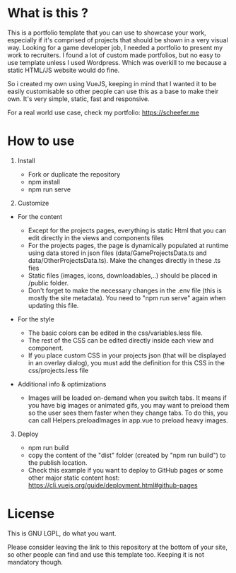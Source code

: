 # What is this ?
This is a portfolio template that you can use to showcase your work, especially if it's comprised of projects that should be shown in a very visual way.
Looking for a game developer job, I needed a portfolio to present my work to recruiters. I found a lot of custom made portfolios, but no easy to use template unless I used Wordpress. Which was overkill to me because a static HTML/JS website would do fine.

So i created my own using VueJS, keeping in mind that I wanted it to be easily customisable so other people can use this as a base to make their own. It's very simple, static, fast and responsive.

For a real world use case, check my portfolio: https://scheefer.me


# How to use

1. Install

    - Fork or duplicate the repository
    - npm install
    - npm run serve

2. Customize
* For the content
    - Except for the projects pages, everything is static Html that you can edit directly in the views and components files
    - For the projects pages, the page is dynamically populated at runtime using data stored in json files (data/GameProjectsData.ts and data/OtherProjectsData.ts). Make the changes directly in these .ts fies
    - Static files (images, icons, downloadables,..) should be placed in /public folder.
    - Don't forget to make the necessary changes in the .env file (this is mostly the site metadata). You need to "npm run serve" again when updating this file.

* For the style
    - The basic colors can be edited in the css/variables.less file.
    - The rest of the CSS can be edited directly inside each view and component.
    - If you place custom CSS in your projects json (that will be displayed in an overlay dialog), you must add the definition for this CSS in the css/projects.less file

* Additional info & optimizations
    - Images will be loaded on-demand when you switch tabs. It means if you have big images or animated gifs, you may want to preload them so the user sees them faster when they change tabs. To do this, you can call Helpers.preloadImages in app.vue to preload heavy images.

3. Deploy

    - npm run build
    - copy the content of the "dist" folder (created by "npm run build") to the publish location.
    - Check this example if you want to deploy to GitHub pages or some other major static content host: https://cli.vuejs.org/guide/deployment.html#github-pages


# License

This is GNU LGPL, do what you want.

Please consider leaving the link to this repository at the bottom of your site, so other people can find and use this template too. Keeping it is not mandatory though.
